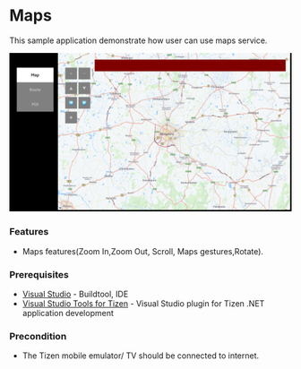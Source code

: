 # Maps

This sample application demonstrate how user can use maps service.

![Main page - overview](./Screenshots/Maps.png)


### Features
* Maps features(Zoom In,Zoom Out, Scroll, Maps gestures,Rotate).

### Prerequisites

* [Visual Studio](https://www.visualstudio.com/) - Buildtool, IDE
* [Visual Studio Tools for Tizen](https://docs.tizen.org/application/vstools/install) - Visual Studio plugin for Tizen .NET application development

### Precondition

* The Tizen mobile emulator/ TV should be connected to internet.
